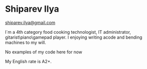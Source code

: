 <h1>Shiparev Ilya</h1>

shiparev.ilya@gmail.com

I`m a 4th category food cooking technologist, IT administrator, gitarist\piano\gamepad player. I enjoying writing acode and bending machines to my will. 

No examples of my code here for now 

My English rate is A2+.
